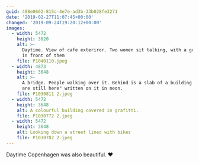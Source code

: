 ```yaml
---
guid: 408e0662-815c-4e7e-ad3b-33b028fe3271
date: '2019-02-27T11:07:45+00:00'
changed: '2019-09-24T19:20:12+00:00'
images:
  - width: 5472
    height: 3620
    alt: >-
      Daytime. View of cafe exteriror. Two women sit talking, with a green bike
      in front of them
    file: P1040110.jpeg
  - width: 4873
    height: 3648
    alt: >-
      A bridge. People walking over it. Behind is a slab of a building with "You
      are still here" written on it in neon.
    file: P1030811 2.jpeg
  - width: 5472
    height: 3648
    alt: A colourful building covered in grafitti.
    file: P1030772 2.jpeg
  - width: 5472
    height: 3648
    alt: Looking down a street lined with bikes
    file: P1030782 2.jpeg
---
```


Daytime Copenhagen was also beautiful. ❤️
